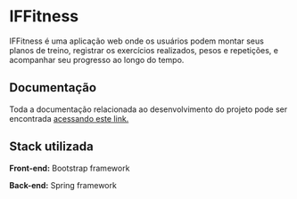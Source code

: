 # IFFitness

IFFitness é uma aplicação web onde os usuários podem montar seus planos de treino, registrar os exercícios realizados, pesos e repetições, e acompanhar seu progresso ao longo do tempo. 


## Documentação

Toda a documentação relacionada ao desenvolvimento do projeto pode ser encontrada [acessando este link.](https://github.com/Monteiro-Jr-Dev/IFFitness/tree/main/docs)


## Stack utilizada

**Front-end:** Bootstrap framework

**Back-end:** Spring framework

